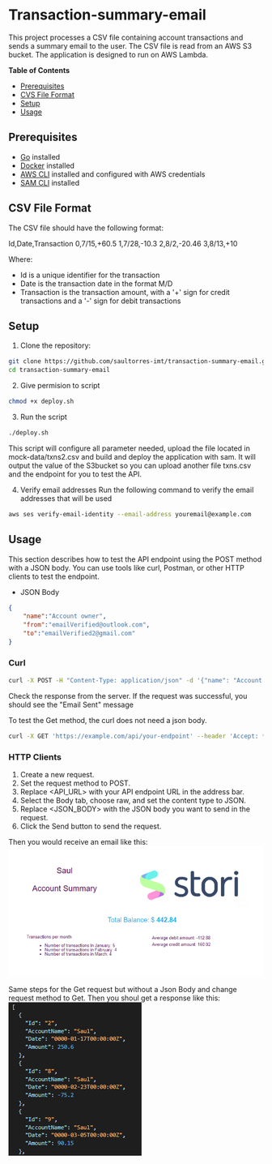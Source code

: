 # Transaction-summary-email
This project processes a CSV file containing account transactions and sends a summary email to the user. The CSV file is read from an AWS S3 bucket. The application is designed to run on AWS Lambda.

**Table of Contents**
- [Prerequisites](#prerequisites)
- [CVS File Format](#csv-file-format)
- [Setup](#setup)
- [Usage](#usage)

## Prerequisites

- [Go](https://golang.org/doc/install) installed
- [Docker](https://docs.docker.com/engine/install/ubuntu/) installed
- [AWS CLI](https://aws.amazon.com/cli/) installed and configured with AWS credentials
- [SAM CLI](https://docs.aws.amazon.com/serverless-application-model/latest/developerguide/serverless-sam-cli-install.html) installed

## CSV File Format

The CSV file should have the following format:

Id,Date,Transaction
0,7/15,+60.5
1,7/28,-10.3
2,8/2,-20.46
3,8/13,+10

Where:
- Id is a unique identifier for the transaction
- Date is the transaction date in the format M/D
- Transaction is the transaction amount, with a '+' sign for credit transactions and a '-' sign for debit transactions

## Setup

1. Clone the repository:
```bash
git clone https://github.com/saultorres-imt/transaction-summary-email.git
cd transaction-summary-email
```

2. Give permision to script
```bash
chmod +x deploy.sh
```

3. Run the script
```bash
./deploy.sh
```
This script will configure all parameter needed, upload the file located in mock-data/txns2.csv and build and deploy the application with sam. It will output the value of the S3bucket so you can upload another file txns.csv and the endpoint for you to test the API.

4. Verify email addresses
Run the following command to verify the email addresses that will be used
```bash
aws ses verify-email-identity --email-address youremail@example.com
```

## Usage

This section describes how to test the API endpoint using the POST method with a JSON body. You can use tools like curl, Postman, or other HTTP clients to test the endpoint.

- JSON Body
```json
{
    "name":"Account owner",
    "from":"emailVerified@outlook.com",
    "to":"emailVerified2@gmail.com"
}
```

### Curl
```bash
curl -X POST -H "Content-Type: application/json" -d '{"name": "Account owner", "from":"emailVerified@outlook.com", "to":"emailVerified2@gmail.com"}' https://example.com/api/your-endpoint
```
Check the response from the server. If the request was successful, you should see the "Email Sent" message

To test the Get method, the curl does not need a json body.
```bash
curl -X GET 'https://example.com/api/your-endpoint' --header 'Accept: */*'
```


### HTTP Clients

1. Create a new request.
2. Set the request method to POST.
3. Replace <API_URL> with your API endpoint URL in the address bar.
4. Select the Body tab, choose raw, and set the content type to JSON.
5. Replace <JSON_BODY> with the JSON body you want to send in the request.
6. Click the Send button to send the request.

Then you would receive an email like this:
![Styled Email](emailTemplate.png)

Same steps for the Get request but without a Json Body and change request method to Get. Then you shoul get a response like this:
![Transactions stored](get-response.png)
